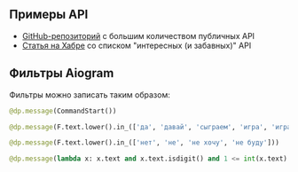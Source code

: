 
## Примеры API

- [GitHub-репозиторий](https://github.com/public-apis/public-apis) с большим количеством публичных API
- [Статья на Хабре](https://habr.com/ru/company/macloud/blog/562700/) со списком "интересных (и забавных)" API

## Фильтры Aiogram

Фильтры можно записать таким образом:
```python
@dp.message(CommandStart())

@dp.message(F.text.lower().in_(['да', 'давай', 'сыграем', 'игра', 'играть', 'хочу играть']))

@dp.message(F.text.lower().in_(['нет', 'не', 'не хочу', 'не буду']))

@dp.message(lambda x: x.text and x.text.isdigit() and 1 <= int(x.text) <= 100)
```

